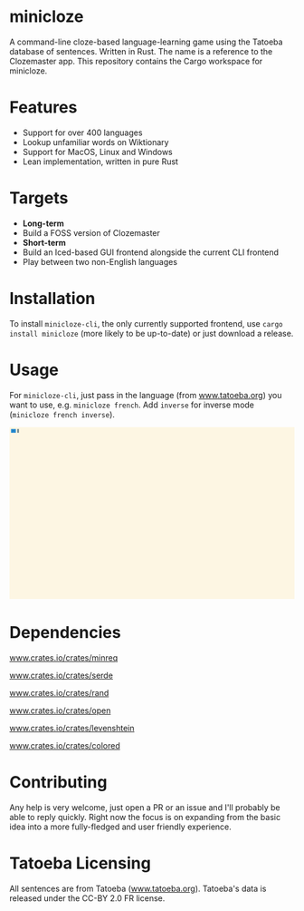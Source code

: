 # minicloze
A command-line cloze-based language-learning game using the Tatoeba database of sentences. Written in Rust. The name is a reference to the Clozemaster app. This repository contains the Cargo workspace for minicloze.

# Features
- Support for over 400 languages
- Lookup unfamiliar words on Wiktionary
- Support for MacOS, Linux and Windows
- Lean implementation, written in pure Rust

# Targets
- **Long-term**
- Build a FOSS version of Clozemaster
- **Short-term**
- Build an Iced-based GUI frontend alongside the current CLI frontend
- Play between two non-English languages

# Installation
To install `minicloze-cli`, the only currently supported frontend, use `cargo install minicloze` (more likely to be up-to-date) or just download a release.

# Usage
For `minicloze-cli`, just pass in the language (from www.tatoeba.org) you want to use, e.g. `minicloze french`. Add `inverse` for inverse mode (`minicloze french inverse`).

![Example of use with French](french.gif)

# Dependencies
www.crates.io/crates/minreq

www.crates.io/crates/serde

www.crates.io/crates/rand

www.crates.io/crates/open

www.crates.io/crates/levenshtein

www.crates.io/crates/colored

# Contributing
Any help is very welcome, just open a PR or an issue and I'll probably be able to reply quickly. Right now the focus is on expanding from the basic idea into a more fully-fledged and user friendly experience.

# Tatoeba Licensing
All sentences are from Tatoeba (www.tatoeba.org). Tatoeba's data is released under the CC-BY 2.0 FR license.

